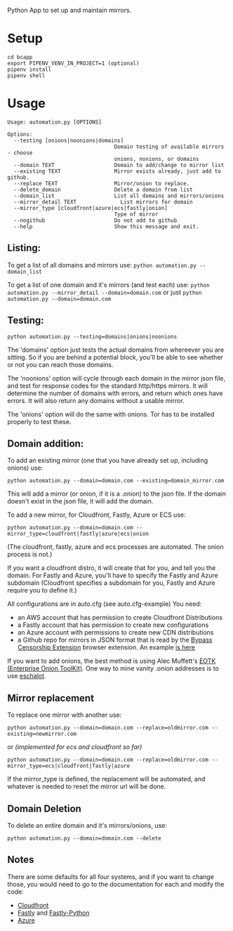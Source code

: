 Python App to set up and maintain mirrors.

# Setup 

```
cd bcapp
export PIPENV_VENV_IN_PROJECT=1 (optional)
pipenv install
pipenv shell
```

# Usage
```
Usage: automation.py [OPTIONS]

Options:
  --testing [onions|noonions|domains]
                                  Domain testing of available mirrors - choose
                                  onions, nonions, or domains
  --domain TEXT                   Domain to add/change to mirror list
  --existing TEXT                 Mirror exists already, just add to github.
  --replace TEXT                  Mirror/onion to replace.
  --delete_domain                 Delete a domain from list
  --domain_list                   List all domains and mirrors/onions
  --mirror_detail TEXT              List mirrors for domain
  --mirror_type [cloudfront|azure|ecs|fastly|onion]
                                  Type of mirror
  --nogithub                      Do not add to github
  --help                          Show this message and exit.
```

## Listing:

To get a list of all domains and mirrors use:
`python automation.py --domain_list`

To get a list of one domain and it's mirrors (and test each) use:
`python automation.py --mirror_detail --domain=domain.com`
or just
`python automation.py --domain=domain.com`

## Testing:

`python automation.py --testing=domains|onions|noonions`

The 'domains' option just tests the actual domains from whereever you are sitting. So if you are behind a potential block, you'll be able to see whether or not you can reach those domains.

The 'noonions' option will cycle through each domain in the mirror json file, and test for response codes for the standard http/https mirrors. It will determine the number of domains with errors, and return which ones have errors. It will also return any domains without a usable mirror.

The 'onions' option will do the same with onions. Tor has to be installed properly to test these.

## Domain addition: 

To add an existing mirror (one that you have already set up, including onions) use:

`python automation.py --domain=domain.com --existing=domain_mirror.com`

This will add a mirror (or onion, if it is a .onion) to the json file. If the domain doesn't exist in the json file, it will add the domain.

To add a new mirror, for Cloudfront, Fastly, Azure or ECS use:

`python automation.py --domain=domain.com --mirror_type=cloudfront|fastly|azure|ecs|onion`

(The cloudfront, fastly, azure and ecs processes are automated. The onion process is not.)

If you want a cloudfront distro, it will create that for you, and tell you the domain. For Fastly and Azure, you'll have to specify the Fastly and Azure subdomain (Cloudfront specifies a subdomain for you, Fastly and Azure require you to define it.)

All configurations are in auto.cfg (see auto.cfg-example) You need:

- an AWS account that has permission to create Cloudfront Distributions
- a Fastly account that has permission to create new configurations
- an Azure account with permissions to create new CDN distributions
- a Github repo for mirrors in JSON format that is read by the [Bypass Censorship Extension](https://github.com/OpenTechFund/bypass-censorship-extension) browser extension. An example [is here](https://github.com/OpenTechFund/bypass-mirrors)

If you want to add onions, the best method is using Alec Muffett's [EOTK (Enterprise Onion ToolKit)](https://github.com/alecmuffett/eotk). One way to mine vanity .onion addresses is to use [eschalot](https://github.com/ReclaimYourPrivacy/eschalot).

## Mirror replacement

To replace one mirror with another use:

`python automation.py --domain=domain.com --replace=oldmirror.com --existing=newmirror.com`

or
*(implemented for ecs and cloudfront so far)*

`python automation.py --domain=domain.com --replace=oldmirror.com --mirror_type=ecs|cloudfront|fastly|azure`

If the mirror_type is defined, the replacement will be automated, and whatever is needed to reset the mirror url will be done. 

## Domain Deletion

To delete an entire domain and it's mirrors/onions, use:

`python automation.py --domain=domain.com --delete`

## Notes

There are some defaults for all four systems, and if you want to change those, you would need to go to the documentation for each and modify the code:

* [Cloudfront](https://boto3.amazonaws.com/v1/documentation/api/latest/reference/services/cloudfront.html#CloudFront.Client.create_distribution)
* [Fastly](https://docs.fastly.com/api/config) and [Fastly-Python](https://github.com/maxpearl/fastly-py)
* [Azure](https://docs.microsoft.com/en-us/python/api/overview/azure/cdn?view=azure-python)